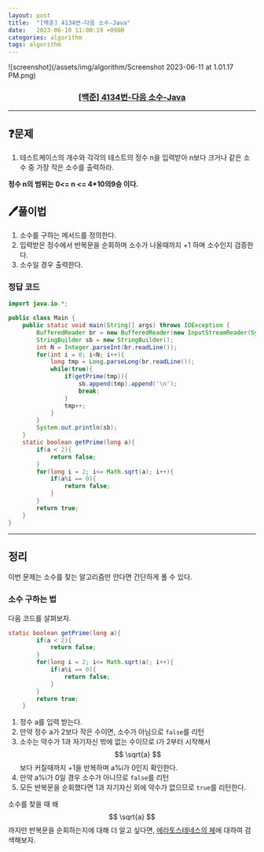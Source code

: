 ```yaml
---
layout: post
title:  "[백준] 4134번-다음 소수-Java"
date:   2023-06-10 11:00:19 +0900
categories: algorithm
tags: algorithm
---
```


![screenshot](/assets/img/algorithm/Screenshot 2023-06-11 at 1.01.17 PM.png)
### <center><a href="https://www.acmicpc.net/problem/4134">[백준] 4134번-다음 소수-Java</a></center>
---

## ❓문제

1. 테스트케이스의 개수와 각각의 테스트의 정수 n을 입력받아 n보다 크거나 같은 소수 중 가장 작은 소수를 출력하라.

**정수 n의 범위는 0\<= n \<= 4*10의9승 이다.**

## 🖊️풀이법

1. 소수를 구하는 메서드를 정의한다.
2. 입력받은 정수에서 반복문을 순회하며 소수가 나올때까지 +1 하며 소수인지 검증한다.
3. 소수일 경우 출력한다.

### 정답 코드

```java
import java.io.*;

public class Main {
    public static void main(String[] args) throws IOException {
        BufferedReader br = new BufferedReader(new InputStreamReader(System.in));
        StringBuilder sb = new StringBuilder();
        int N = Integer.parseInt(br.readLine());
        for(int i = 0; i<N; i++){
            long tmp = Long.parseLong(br.readLine());
            while(true){
                if(getPrime(tmp)){
                    sb.append(tmp).append('\n');
                    break;
                }
                tmp++;
            }
        }
        System.out.println(sb);
    }
    static boolean getPrime(long a){
        if(a < 2){
            return false;
        }
        for(long i = 2; i<= Math.sqrt(a); i++){
            if(a%i == 0){
                return false;
            }
        }
        return true;
    }
}
```

---

## 정리

이번 문제는 소수를 찾는 알고리즘만 안다면 간단하게 풀 수 있다.<br>

### **소수 구하는 법**

다음 코드를 살펴보자.
```java
static boolean getPrime(long a){ 
        if(a < 2){
            return false;
        }
        for(long i = 2; i<= Math.sqrt(a); i++){
            if(a%i == 0){
                return false;
            }
        }
        return true;
    }
```

1. 정수 a를 입력 받는다.
2. 만약 정수 a가 2보다 작은 수이면, 소수가 아님으로 ```false```를 리턴
3. 소수는 약수가 1과 자기자신 밖에 없는 수이므로 i가 2부터 시작해서 $$ \sqrt{a} $$ 보다 커질때까지 +1을 반복하며 a%i가 0인지 확인한다.
4. 만약 a%i가 0일 경우 소수가 아니므로 ```false```를 리턴
5. 모든 반복문을 순회했다면 1과 자기자신 외에 약수가 없으므로 ```true```를 리턴한다.

소수를 찾을 때 왜 $$ \sqrt{a} $$까지만 반복문을 순회하는지에 대해 더 알고 싶다면,
 <a href="https://ko.wikipedia.org/wiki/%EC%97%90%EB%9D%BC%ED%86%A0%EC%8A%A4%ED%85%8C%EB%84%A4%EC%8A%A4%EC%9D%98_%EC%B2%B4">에라토스테네스의 체</a>에 대하여 검색해보자.<br>






